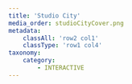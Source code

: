 ```yaml
---
title: 'Studio City'
media_order: studioCityCover.png
metadata:
    classAll: 'row2 col1'
    classType: 'row1 col4'
taxonomy:
    category:
        - INTERACTIVE
---
```


